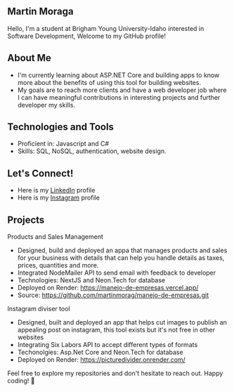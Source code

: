 ## Martin Moraga

Hello, I'm a student at Brigham Young University-Idaho interested in Software Development, Welcome to my GitHub profile!

## About Me

- I'm currently learning about ASP.NET Core and building apps to know more about the benefits of using this tool for building websites.
- My goals are to reach more clients and have a web developer job where I can have meaningful contributions in interesting projects and further developer my skills.

## Technologies and Tools

- Proficient in: Javascript and C#
- Skills: SQL, NoSQL, authentication, website design.

## Let's Connect!

- Here is my [LinkedIn](www.linkedin.com/in/martin-moraga-lopez-810077222) profile
- Here is my [Instagram](https://www.instagram.com/martin_morag/) profile

## Projects

Products and Sales Management
- Designed, build and deployed an appa that manages products and sales for your business with details that can help you handle details as taxes, prices, quantities and more.
- Integrated NodeMailer API to send email with feedback to developer
- Technologies: NextJS and Neon.Tech for database
- Deployed on Render: https://manejo-de-empresas.vercel.app/
- Source: https://github.com/martinmorag/manejo-de-empresas.git

Instagram diviser tool
- Designed, built and deployed an app that helps cut images to publish an appealing post on instagram, this tool exists but it's not free in other websites
- Integrating Six Labors API to accept different types of formats
- Techonolgies: Asp.Net Core and Neon.Tech for database
- Deployed on Render: https://picturedivider.onrender.com/

Feel free to explore my repositories and don't hesitate to reach out. Happy coding! 🚀
<!--
**martinmorag/martinmorag** is a ✨ _special_ ✨ repository because its `README.md` (this file) appears on your GitHub profile.

Here are some ideas to get you started:

- 🔭 I’m currently working on ...
- 🌱 I’m currently learning ...
- 👯 I’m looking to collaborate on ...
- 🤔 I’m looking for help with ...
- 💬 Ask me about ...
- 📫 How to reach me: ...
- 😄 Pronouns: ...
- ⚡ Fun fact: ...
-->
